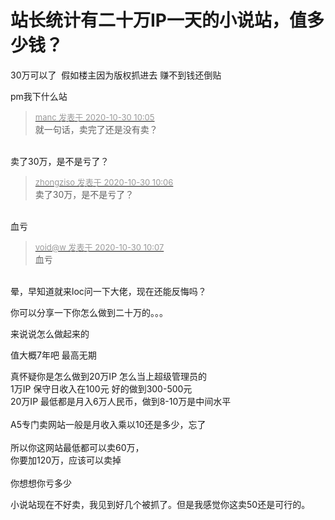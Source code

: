 # 站长统计有二十万IP一天的小说站，值多少钱？


30万可以了&nbsp;&nbsp;假如楼主因为版权抓进去 赚不到钱还倒贴<img src="static/image/smiley/default/lol.gif" smilieid="12" border="0" alt="" />

pm我下什么站

<div class="quote"><blockquote><font size="2"><a href="https://www.hostloc.com/forum.php?mod=redirect&amp;goto=findpost&amp;pid=9373782&amp;ptid=760125" target="_blank"><font color="#999999">manc 发表于 2020-10-30 10:05</font></a></font><br />
就一句话，卖完了还是没有卖？</blockquote></div><br />
卖了30万，是不是亏了？

<div class="quote"><blockquote><font size="2"><a href="https://www.hostloc.com/forum.php?mod=redirect&amp;goto=findpost&amp;pid=9373792&amp;ptid=760125" target="_blank"><font color="#999999">zhongziso 发表于 2020-10-30 10:06</font></a></font><br />
卖了30万，是不是亏了？</blockquote></div><br />
血亏

<div class="quote"><blockquote><font size="2"><a href="https://www.hostloc.com/forum.php?mod=redirect&amp;goto=findpost&amp;pid=9373797&amp;ptid=760125" target="_blank"><font color="#999999">void@w 发表于 2020-10-30 10:07</font></a></font><br />
血亏</blockquote></div><br />
晕，早知道就来loc问一下大佬，现在还能反悔吗？

你可以分享一下你怎么做到二十万的。。。

来说说怎么做起来的

值大概7年吧 最高无期

真怀疑你是怎么做到20万IP 怎么当上超级管理员的<br />
1万IP 保守日收入在100元 好的做到300-500元<br />
20万IP 最低都是月入6万人民币，做到8-10万是中间水平<br />
<br />
A5专门卖网站一般是月收入乘以10还是多少，忘了<br />
<br />
所以你这网站最低都可以卖60万，<br />
你要加120万，应该可以卖掉<br />
<br />
你想想你亏多少

小说站现在不好卖，我见到好几个被抓了。但是我感觉你这卖50还是可行的。
